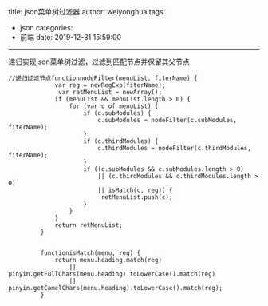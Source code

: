 title: json菜单树过滤器
author: weiyonghua
tags:
  - json
categories:
  - 前端
date: 2019-12-31 15:59:00
---
递归实现json菜单树过滤，过滤到匹配节点并保留其父节点

    //递归过滤节点functionnodeFilter(menuList, fiterName) {
                 var reg = newRegExp(fiterName);
                  var retMenuList = newArray();
                 if (menuList && menuList.length > 0) {
                     for (var c of menuList) {
                         if (c.subModules) {
                             c.subModules = nodeFilter(c.subModules, fiterName);
                         }
                         if (c.thirdModules) {
                             c.thirdModules = nodeFilter(c.thirdModules, fiterName);
                         }
                         if ((c.subModules && c.subModules.length > 0)
                             || (c.thirdModules && c.thirdModules.length > 0)
                             || isMatch(c, reg)) {
                              retMenuList.push(c);
                         }
                     }
                 }
                 return retMenuList;
             }
            
            
             functionisMatch(menu, reg) {
                 return menu.heading.match(reg)
                     || pinyin.getFullChars(menu.heading).toLowerCase().match(reg)
                     || pinyin.getCamelChars(menu.heading).toLowerCase().match(reg);
             }

 